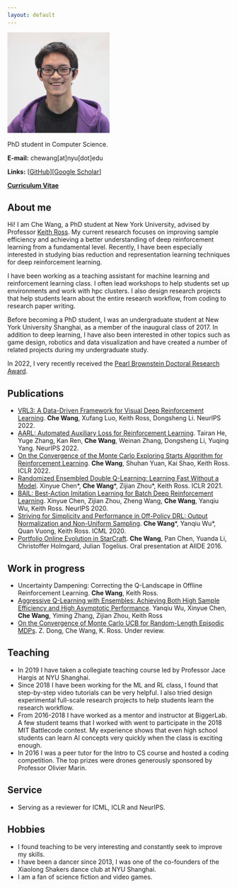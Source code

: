 ```yaml
---
layout: default
---
```


![CheWang](/other-figures/chewang-small.png)

PhD student in Computer Science.

**E-mail:** chewang[at]nyu[dot]edu

**Links:** [[GitHub](https://github.com/watchernyu)][[Google Scholar](https://scholar.google.com/citations?user=cx_Kg8MAAAAJ&hl=en&oi=ao)]

[**Curriculum Vitae**](https://drive.google.com/file/d/1fQcwenA6s-717j63SsdWwOqc97WYC4-T/view?usp=sharing)

## About me

Hi! I am Che Wang, a PhD student at New York University, advised by Professor [Keith Ross](https://sites.google.com/nyu.edu/keithross/). My current research focuses on improving sample efficiency and achieving a better understanding of deep reinforcement learning from a fundamental level. Recently, I have been especially interested in studying bias reduction and representation learning techniques for deep reinforcement learning. 

I have been working as a teaching assistant for machine learning and reinforcement learning class. I often lead workshops to help students set up environments and work with hpc clusters. I also design research projects that help students learn about the entire research workflow, from coding to research paper writing.

Before becoming a PhD student, I was an undergraduate student at New York University Shanghai, as a member of the inaugural class of 2017. In addition to deep learning, I have also been interested in other topics such as game design, robotics and data visualization and have created a number of related projects during my undergraduate study. 

In 2022, I very recently received the [Pearl Brownstein Doctoral Research Award](https://engineering.nyu.edu/academics/departments/computer-science-and-engineering/awards-and-publications/student-awards#:~:text=Bae%2C%20Maria%20Christoforaki-,The%20Pearl%20Brownstein%20Doctoral%20Research%20Award,research%20shows%20the%20greatest%20promise.).

## Publications
* [VRL3: A Data-Driven Framework for Visual Deep Reinforcement Learning](https://sites.google.com/nyu.edu/vrl3). **Che Wang**, Xufang Luo, Keith Ross, Dongsheng Li. NeurIPS 2022.
* [AARL: Automated Auxiliary Loss for Reinforcement Learning](https://openreview.net/forum?id=v-27phh2c8O). Tairan He, Yuge Zhang, Kan Ren, **Che Wang**, Weinan Zhang, Dongsheng Li, Yuqing Yang. NeurIPS 2022.
* [On the Convergence of the Monte Carlo Exploring Starts Algorithm for Reinforcement Learning](https://openreview.net/forum?id=JzNB0eA2-M4). **Che Wang**, Shuhan Yuan, Kai Shao, Keith Ross. ICLR 2022.
* [Randomized Ensembled Double Q-Learning: Learning Fast Without a Model](https://arxiv.org/abs/2101.05982). Xinyue Chen*, **Che Wang**\*, Zijian Zhou\*, Keith Ross. ICLR 2021. 
* [BAIL: Best-Action Imitation Learning for Batch Deep Reinforcement Learning](https://arxiv.org/abs/1910.12179). Xinyue Chen, Zijian Zhou, Zheng Wang, **Che Wang**, Yanqiu Wu, Keith Ross. NeurIPS 2020.
* [Striving for Simplicity and Performance in Off-Policy DRL: Output Normalization and Non-Uniform Sampling](https://arxiv.org/abs/1910.02208). **Che Wang**\*, Yanqiu Wu\*, Quan Vuong, Keith Ross. ICML 2020.
* [Portfolio Online Evolution in StarCraft](https://ojs.aaai.org/index.php/AIIDE/article/view/12862/12709). **Che Wang**, Pan Chen, Yuanda Li, Christoffer Holmgard, Julian Togelius. Oral presentation at AIIDE 2016. 

## Work in progress
* Uncertainty Dampening: Correcting the Q-Landscape in Offline Reinforcement Learning. **Che Wang**, Keith Ross. 
* [Aggressive Q-Learning with Ensembles: Achieving Both High Sample Efficiency and High Asymptotic Performance](https://arxiv.org/abs/2111.09159). Yanqiu Wu, Xinyue Chen, **Che Wang**, Yiming Zhang, Zijian Zhou, Keith Ross
* [On the Convergence of Monte Carlo UCB for Random-Length Episodic MDPs](https://arxiv.org/abs/2209.02864). Z. Dong, Che Wang, K. Ross. Under review. 

## Teaching
* In 2019 I have taken a collegiate teaching course led by Professor Jace Hargis at NYU Shanghai.
* Since 2018 I have been working for the ML and RL class, I found that step-by-step video tutorials can be very helpful. I also tried design experimental full-scale research projects to help students learn the research workflow. 
* From 2016-2018 I have worked as a mentor and instructor at BiggerLab. A few student teams that I worked with went to participate in the 2018 MIT Battlecode contest. My experience shows that even high school students can learn AI concepts very quickly when the class is exciting enough. 
* In 2016 I was a peer tutor for the Intro to CS course and hosted a coding competition. The top prizes were drones generously sponsored by Professor Olivier Marin. 

## Service
* Serving as a reviewer for ICML, ICLR and NeurIPS. 

## Hobbies
* I found teaching to be very interesting and constantly seek to improve my skills. 
* I have been a dancer since 2013, I was one of the co-founders of the Xiaolong Shakers dance club at NYU Shanghai. 
* I am a fan of science fiction and video games. 
